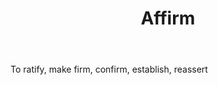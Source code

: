 ---
title: Affirm
permalink: "/definitions/affirm.html"
body: To ratify, make firm, confirm, establish, reassert
published_at: '2018-07-07'
layout: post
---